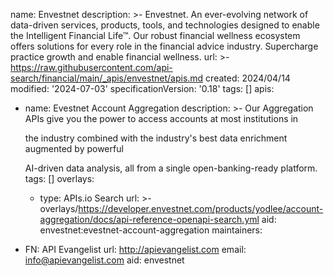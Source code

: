 name: Envestnet
description: >-
  Envestnet. An ever-evolving network of data-driven services, products, tools,
  and technologies designed to enable the Intelligent Financial Life™. Our
  robust financial wellness ecosystem offers solutions for every role in the
  financial advice industry. Supercharge practice growth and enable financial
  wellness.
url: >-
  https://raw.githubusercontent.com/api-search/financial/main/_apis/envestnet/apis.md
created: 2024/04/14
modified: '2024-07-03'
specificationVersion: '0.18'
tags: []
apis:
  - name: Evestnet Account Aggregation
    description: >-
      Our Aggregation APIs give you the power to access accounts at most
      institutions in

      the industry combined with the industry's best data enrichment augmented
      by powerful

      AI-driven data analysis, all from a single open-banking-ready platform.
    tags: []
    overlays:
      - type: APIs.io Search
        url: >-
          overlays/https://developer.envestnet.com/products/yodlee/account-aggregation/docs/api-reference-openapi-search.yml
    aid: envestnet:evestnet-account-aggregation
maintainers:
  - FN: API Evangelist
    url: http://apievangelist.com
    email: info@apievangelist.com
aid: envestnet
